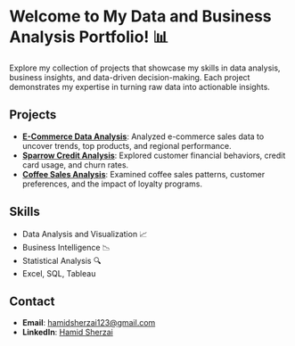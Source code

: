 # Welcome to My Data and Business Analysis Portfolio! 📊

Explore my collection of projects that showcase my skills in data analysis, business insights, and data-driven decision-making. Each project demonstrates my expertise in turning raw data into actionable insights.

## Projects
- **[E-Commerce Data Analysis](https://github.com/HamidSherz/ecommerce-sales-analysis)**: Analyzed e-commerce sales data to uncover trends, top products, and regional performance.
- **[Sparrow Credit Analysis](https://github.com/HamidSherz/sparrow-credit-analysis)**: Explored customer financial behaviors, credit card usage, and churn rates.
- **[Coffee Sales Analysis](https://github.com/HamidSherz/excel-coffee-sales-analysis)**: Examined coffee sales patterns, customer preferences, and the impact of loyalty programs.

## Skills
- Data Analysis and Visualization 📈
- Business Intelligence 📉
- Statistical Analysis 🔍
- Excel, SQL, Tableau

## Contact
- **Email**: [hamidsherzai123@gmail.com](mailto:hamidsherzai123@gmail.com)
- **LinkedIn**: [Hamid Sherzai](https://www.linkedin.com/in/hamid-s-237238101/)

